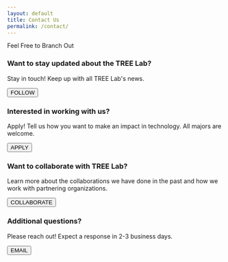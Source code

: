 ```yaml
---
layout: default
title: Contact Us
permalink: /contact/
---
```

<link rel="stylesheet" href="{{site.baseurl}}/assets/css/contacts.css">
<div class="banner-text">
  <span class="letter">Feel Free to Branch Out</span>
</div>
<!-- <h2 class="text-center">Feel free to branch out!</h2> -->
  <main class="contact-info">
  <div class="card">
    <div class="card-image" style="background-image: url('{{site.baseurl}}/assets/images/contact_icons/Twitter_bw.png');"> </div>
    <div class="card-text">
      <h3>Want to stay updated about the TREE Lab?</h3>
      <p>Stay in touch! Keep up with all TREE Lab's news.</p>
      <button onclick="window.location.href='https://twitter.com/tolloquialism'">FOLLOW</button>
    </div>
  </div>
  <div class="card">
    <div class="card-image" style="background-image: url('{{site.baseurl}}/assets/images/contact_icons/application.png');"> </div>
    <div class="card-text">
      <h3>Interested in working with us?</h3>
      <p>Apply! Tell us how you want to make an impact in technology. All majors are welcome.</p>
      <button onclick="window.location.href='https://forms.gle/dLXYiLxsNJhKCJZX9'">APPLY</button>
    </div>
  </div>
  <div class="card">
    <div class="card-image" style="background-image: url('{{site.baseurl}}/assets/images/contact_icons/interview_bw.png');"> </div>
    <div class="card-text">
      <h3>Want to collaborate with TREE Lab?</h3>
      <p>Learn more about the collaborations we have done in the past and how we work with partnering organizations.</p>
      <button onclick="window.location.href='{{site.baseurl}}/collaborate.html'">COLLABORATE</button>
    </div>
  </div>
  <div class="card">
    <div class="card-image" style="background-image: url('{{site.baseurl}}/assets/images/contact_icons/envelope.png');"> </div>
    <div class="card-text">
      <h3>Additional questions?</h3>
      <p>Please reach out! Expect a response in 2-3 business days.</p>
      <button onclick="window.location.href='mailto:sepehr.vakil@northwestern.edu'">EMAIL</button>
    </div>
  </div>
</main>
